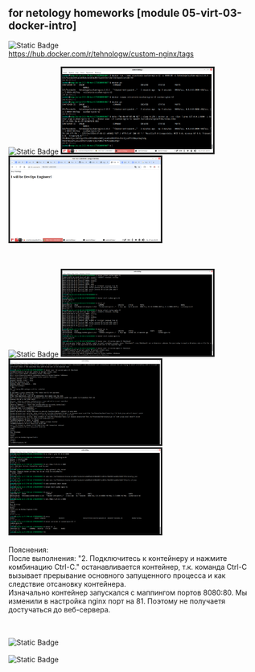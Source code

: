 ## for netology homeworks [module 05-virt-03-docker-intro]

![Static Badge](https://img.shields.io/badge/%D0%97%D0%B0%D0%B4%D0%B0%D1%87%D0%B0%201-98989a) 
<br>
https://hub.docker.com/r/tehnologw/custom-nginx/tags
<br><br>
![Static Badge](https://img.shields.io/badge/%D0%97%D0%B0%D0%B4%D0%B0%D1%87%D0%B0%202-abb489) 
<img
  src="/05-virt-03-docker-intro_files/task2_1.png"
  alt="bash history"
  style="display: inline-block; border: solid; margin: 0 auto; max-width: 300px">
<br>
<img
  src="/05-virt-03-docker-intro_files/task2_2.png"
  alt="I will be DevOps Engineer!"
  style="display: inline-block; border: solid; margin: 0 auto; max-width: 300px">

<br><br>
![Static Badge](https://img.shields.io/badge/%D0%97%D0%B0%D0%B4%D0%B0%D1%87%D0%B0%203-778665) 
<img
  src="/05-virt-03-docker-intro_files/task3_1.png"
  alt="bash history task 3.1"
  style="display: inline-block; border: solid; margin: 0 auto; max-width: 300px">
<br>
<img
  src="/05-virt-03-docker-intro_files/task3_2.png"
  alt="bash history task 3.2"
  style="display: inline-block; border: solid; margin: 0 auto; max-width: 300px">
<br>
<img
  src="/05-virt-03-docker-intro_files/task3_3.png"
  alt="bash history task 3.3"
  style="display: inline-block; border: solid; margin: 0 auto; max-width: 300px">
<br><br>
Пояснения:<br>
После выполнения: "2. Подключитесь к контейнеру и нажмите комбинацию Ctrl-C." останавливается контейнер, т.к. команда Ctrl-C вызывает прерывание основного запущенного процесса и как следствие отсановку контейнера. <br>
Изначально контейнер запускался с маппингом портов 8080:80. Мы изменили в настройка nginx порт на 81. Поэтому не получаетя достучаться до веб-сервера.

<br><br>
![Static Badge](https://img.shields.io/badge/%D0%97%D0%B0%D0%B4%D0%B0%D1%87%D0%B0%204-4b535e) 
<br><br>
![Static Badge](https://img.shields.io/badge/%D0%97%D0%B0%D0%B4%D0%B0%D1%87%D0%B0%205-333438) 


